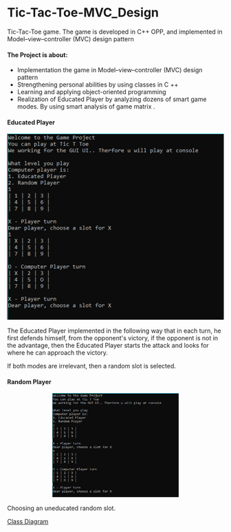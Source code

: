 # Tic-Tac-Toe-MVC_Design

Tic-Tac-Toe game. The game is developed in C++ OPP, and implemented in Model–view–controller (MVC) design pattern

#### The Project is about:
- Implementation the game in Model–view–controller (MVC) design pattern
- Strengthening personal abilities by using classes in C ++
- Learning and applying object-oriented programming
- Realization of Educated Player by analyzing dozens of smart game modes. By using smart analysis of game matrix .


#### Educated Player
<p align="center"><img src="Media/1.png"></p>
The Educated Player
implemented in the following way that in each turn, he first defends himself, from the opponent's victory, if the opponent is not in the advantage, then the Educated Player starts the attack and looks for where he can approach the victory.

If both modes are irrelevant, then a random slot is selected.


#### Random  Player
<p align="center"><img src="Media/222.png" height="242"/></p>
Choosing an uneducated random slot.

[Class Diagram](https://github.com/deviadbo/Tic-Tac-Toe-MVC_Design/blob/master/UML%20CALSS%20DIAGRAM.pdf)
